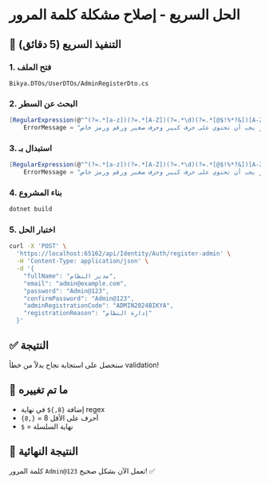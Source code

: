 # الحل السريع - إصلاح مشكلة كلمة المرور

## 🚀 التنفيذ السريع (5 دقائق)

### 1. فتح الملف
```
Bikya.DTOs/UserDTOs/AdminRegisterDto.cs
```

### 2. البحث عن السطر
```csharp
[RegularExpression(@"^(?=.*[a-z])(?=.*[A-Z])(?=.*\d)(?=.*[@$!%*?&])[A-Za-z\d@$!%*?&]", 
    ErrorMessage = "كلمة المرور يجب أن تحتوي على حرف كبير وحرف صغير ورقم ورمز خاص")]
```

### 3. استبدال بـ
```csharp
[RegularExpression(@"^(?=.*[a-z])(?=.*[A-Z])(?=.*\d)(?=.*[@$!%*?&])[A-Za-z\d@$!%*?&]{8,}$", 
    ErrorMessage = "كلمة المرور يجب أن تحتوي على حرف كبير وحرف صغير ورقم ورمز خاص")]
```

### 4. بناء المشروع
```bash
dotnet build
```

### 5. اختبار الحل
```bash
curl -X 'POST' \
  'https://localhost:65162/api/Identity/Auth/register-admin' \
  -H 'Content-Type: application/json' \
  -d '{
    "fullName": "مدير النظام",
    "email": "admin@example.com",
    "password": "Admin@123",
    "confirmPassword": "Admin@123",
    "adminRegistrationCode": "ADMIN2024BIKYA",
    "registrationReason": "إدارة النظام"
  }'
```

## ✅ النتيجة
ستحصل على استجابة نجاح بدلاً من خطأ validation!

## 🔧 ما تم تغييره
- إضافة `{8,}$` في نهاية regex
- `{8,}` = 8 أحرف على الأقل
- `$` = نهاية السلسلة

## 🎯 النتيجة النهائية
كلمة المرور `Admin@123` تعمل الآن بشكل صحيح! ✅ 